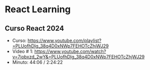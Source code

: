 # React Learning

## Curso React 2024
- Curso: https://www.youtube.com/playlist?=PLUofhDIg_38q4D0xNWp7FEHOTcZhjWJ29
- Video # 1: https://www.youtube.com/watch?v=7iobxzd_2wY&=PLUofhDIg_38q4D0xNWp7FEHOTcZhjWJ29
- Minuto: 44:06 / 2:24:22
